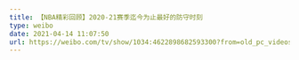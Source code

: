 ```yaml
---
title: 【NBA精彩回顾】2020-21赛季迄今为止最好的防守时刻
type: weibo
date: 2021-04-14 11:07:50
url: https://weibo.com/tv/show/1034:4622898682593300?from=old_pc_videoshow
---
```


<!-- more -->